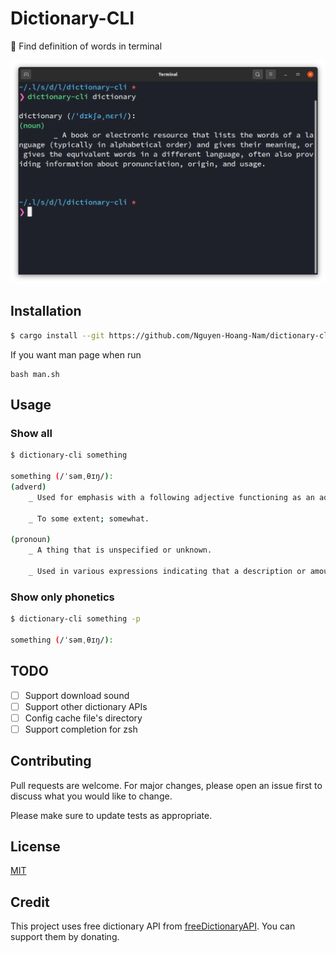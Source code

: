 # Dictionary-CLI

📖 Find definition of words in terminal

![Main](https://raw.githubusercontent.com/Nguyen-Hoang-Nam/dictionary-cli/main/img/screenshot.png)

## Installation

```bash
$ cargo install --git https://github.com/Nguyen-Hoang-Nam/dictionary-cli
```

If you want man page when run

```base
bash man.sh
```

## Usage

### Show all

```bash
$ dictionary-cli something

something (/ˈsəmˌθɪŋ/):
(adverd)
	_ Used for emphasis with a following adjective functioning as an adverb.

	_ To some extent; somewhat.

(pronoun)
	_ A thing that is unspecified or unknown.

	_ Used in various expressions indicating that a description or amount being stated is not exact.
```

### Show only phonetics

```bash
$ dictionary-cli something -p

something (/ˈsəmˌθɪŋ/):
```

## TODO

- [ ] Support download sound
- [ ] Support other dictionary APIs
- [ ] Config cache file's directory
- [ ] Support completion for zsh

## Contributing

Pull requests are welcome. For major changes, please open an issue first to discuss what you would like to change.

Please make sure to update tests as appropriate.

## License

[MIT](https://choosealicense.com/licenses/mit/)

## Credit

This project uses free dictionary API from [freeDictionaryAPI](https://github.com/meetDeveloper/freeDictionaryAPI). You can support them by donating.
